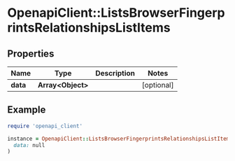# OpenapiClient::ListsBrowserFingerprintsRelationshipsListItems

## Properties

| Name | Type | Description | Notes |
| ---- | ---- | ----------- | ----- |
| **data** | **Array&lt;Object&gt;** |  | [optional] |

## Example

```ruby
require 'openapi_client'

instance = OpenapiClient::ListsBrowserFingerprintsRelationshipsListItems.new(
  data: null
)
```

